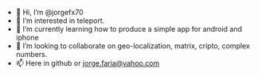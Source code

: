 - 👋 Hi, I’m @jorgefx70
- 👀 I’m interested in teleport.
- 🌱 I’m currently learning how to produce a simple app for android and iphone
- 💞️ I’m looking to collaborate on geo-localization, matrix, cripto, complex numbers.
- 📫 Here in github or jorge.faria@yahoo.com

<!---
jorgefx70/jorgefx70 is a ✨ special ✨ repository because its `README.md` (this file) appears on your GitHub profile.
You can click the Preview link to take a look at your changes.
--->
